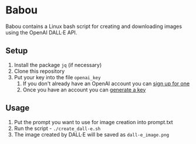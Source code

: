 # Babou
Babou contains a Linux bash script for creating and downloading images using the OpenAI DALL·E API.
## Setup

1. Install the package `jq` (if necessary)
1. Clone this repository
1. Put your key into the file `openai_key`
   1. If you don't already have an OpenAI account you can [sign up for one](https://beta.openai.com/signup)
   1. Once you have an account you can [generate a key](https://beta.openai.com/account/api-keys)

## Usage

1. Put the prompt you want to use for image creation into prompt.txt
1. Run the script - `./create_dall-e.sh`
1. The image created by DALL·E will be saved as `dall-e_image.png`
